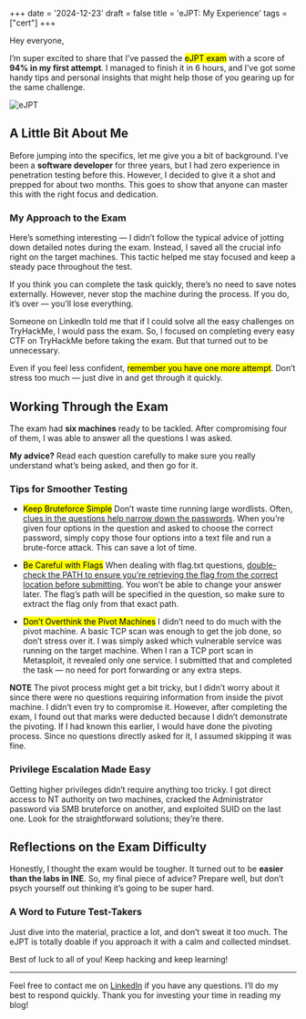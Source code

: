 +++
date = '2024-12-23'
draft = false
title = 'eJPT: My Experience'
tags = ["cert"]
+++

Hey everyone,

I’m super excited to share that I’ve passed the <mark>eJPT exam</mark> with a score of **94% in my first attempt**. I managed to finish it in 6 hours, and I’ve got some handy tips and personal insights that might help those of you gearing up for the same challenge.

![eJPT](https://miro.medium.com/v2/resize:fit:4800/format:webp/1*x9qSy2pnIywruzaCBBfLQg.png)

## A Little Bit About Me
Before jumping into the specifics, let me give you a bit of background. I’ve been a **software developer** for three years, but I had zero experience in penetration testing before this. However, I decided to give it a shot and prepped for about two months. This goes to show that anyone can master this with the right focus and dedication.

### My Approach to the Exam
Here’s something interesting — I didn’t follow the typical advice of jotting down detailed notes during the exam. Instead, I saved all the crucial info right on the target machines. This tactic helped me stay focused and keep a steady pace throughout the test.

If you think you can complete the task quickly, there’s no need to save notes externally. However, never stop the machine during the process. If you do, it’s over — you’ll lose everything.

Someone on LinkedIn told me that if I could solve all the easy challenges on TryHackMe, I would pass the exam. So, I focused on completing every easy CTF on TryHackMe before taking the exam. But that turned out to be unnecessary.

Even if you feel less confident, <mark>remember you have one more attempt</mark>. Don’t stress too much — just dive in and get through it quickly.

## Working Through the Exam
The exam had **six machines** ready to be tackled. After compromising four of them, I was able to answer all the questions I was asked.

**My advice?** Read each question carefully to make sure you really understand what’s being asked, and then go for it.

### Tips for Smoother Testing

- <mark>Keep Bruteforce Simple</mark> Don’t waste time running large wordlists. Often, <u>clues in the questions help narrow down the passwords</u>. When you’re given four options in the question and asked to choose the correct password, simply copy those four options into a text file and run a brute-force attack. This can save a lot of time.

- <mark>Be Careful with Flags</mark> When dealing with flag.txt questions, <u>double-check the PATH to ensure you’re retrieving the flag from the correct location before submitting</u>. You won’t be able to change your answer later. The flag’s path will be specified in the question, so make sure to extract the flag only from that exact path.

- <mark>Don’t Overthink the Pivot Machines</mark> I didn’t need to do much with the pivot machine. A basic TCP scan was enough to get the job done, so don’t stress over it. I was simply asked which vulnerable service was running on the target machine. When I ran a TCP port scan in Metasploit, it revealed only one service. I submitted that and completed the task — no need for port forwarding or any extra steps.

**NOTE** The pivot process might get a bit tricky, but I didn’t worry about it since there were no questions requiring information from inside the pivot machine. I didn’t even try to compromise it. However, after completing the exam, I found out that marks were deducted because I didn’t demonstrate the pivoting. If I had known this earlier, I would have done the pivoting process. Since no questions directly asked for it, I assumed skipping it was fine.

### Privilege Escalation Made Easy
Getting higher privileges didn’t require anything too tricky. I got direct access to NT authority on two machines, cracked the Administrator password via SMB bruteforce on another, and exploited SUID on the last one. Look for the straightforward solutions; they’re there.

## Reflections on the Exam Difficulty
Honestly, I thought the exam would be tougher. It turned out to be **easier than the labs in INE**. So, my final piece of advice? Prepare well, but don’t psych yourself out thinking it’s going to be super hard.

### A Word to Future Test-Takers
Just dive into the material, practice a lot, and don’t sweat it too much. The eJPT is totally doable if you approach it with a calm and collected mindset.

Best of luck to all of you! Keep hacking and keep learning!

---

Feel free to contact me on <span class="tags"><a target="_blank" href="https://www.linkedin.com/in/vigneshwar-sundararajan-07a2a5185/">LinkedIn</a></span> if you have any questions. I’ll do my best to respond quickly. Thank you for investing your time in reading my blog!